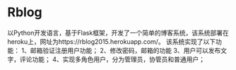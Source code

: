 # Rblog
以Python开发语言，基于Flask框架，开发了一个简单的博客系统，该系统部署在heroku上，网址为https://rblog2015.herokuapp.com/。
该系统实现了以下功能：
1、邮箱验证注册用户功能；
2、修改密码，邮箱的功能
3、用户可以发布文字，评论功能；
4、实现多角色用户，分为管理员，协管员和普通用户；
